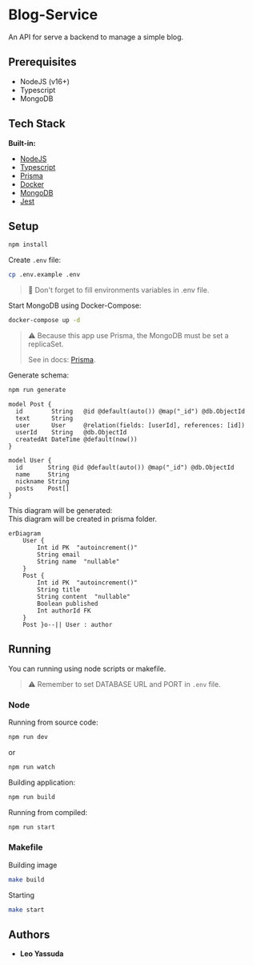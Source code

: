 # Blog-Service

An API for serve a backend to manage a simple blog.

## Prerequisites

- NodeJS (v16+)
- Typescript
- MongoDB

## Tech Stack

**Built-in:**

- [NodeJS](https://nodejs.org/)
- [Typescript](https://www.typescriptlang.org/)
- [Prisma](https://www.prisma.io/)
- [Docker](https://www.docker.com/)
- [MongoDB](https://www.mongodb.com/pt-br)
- [Jest](https://jestjs.io/)

## Setup

```bash
npm install
```

Create `.env` file:

```bash
cp .env.example .env
```

> 💭 Don't forget to fill environments variables in .env file.

Start MongoDB using Docker-Compose:

```bash
docker-compose up -d
```

> ⚠️ Because this app use Prisma, the MongoDB must be set a replicaSet.
>
> See in docs: [Prisma](https://www.prisma.io/docs/concepts/database-connectors/mongodb).

Generate schema:

```bash
npm run generate
```

```prisma
model Post {
  id        String   @id @default(auto()) @map("_id") @db.ObjectId
  text      String
  user      User     @relation(fields: [userId], references: [id])
  userId    String   @db.ObjectId
  createdAt DateTime @default(now())
}

model User {
  id       String @id @default(auto()) @map("_id") @db.ObjectId
  name     String
  nickname String
  posts    Post[]
}
```

This diagram will be generated:<br>
This diagram will be created in prisma folder.

```mermaid
erDiagram
	User {
		Int id PK  "autoincrement()"
		String email
		String name  "nullable"
	}
	Post {
		Int id PK  "autoincrement()"
		String title
		String content  "nullable"
		Boolean published
		Int authorId FK
	}
	Post }o--|| User : author

```

## Running

You can running using node scripts or makefile.

> ⚠️ Remember to set DATABASE URL and PORT in `.env` file.

### Node

Running from source code:

```bash
npm run dev
```

or

```bash
npm run watch
```

Building application:

```bash
npm run build
```

Running from compiled:

```bash
npm run start
```

### Makefile

Building image

```bash
make build
```

Starting

```bash
make start
```

## Authors

- **Leo Yassuda**
